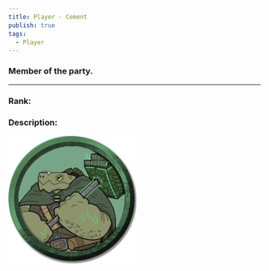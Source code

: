 ```yaml
---
title: Player - Cement
publish: true
tags:
  - Player
---
```

### Member of the party.
---
### Rank:


### Description:


![flag](CementToken.png)


